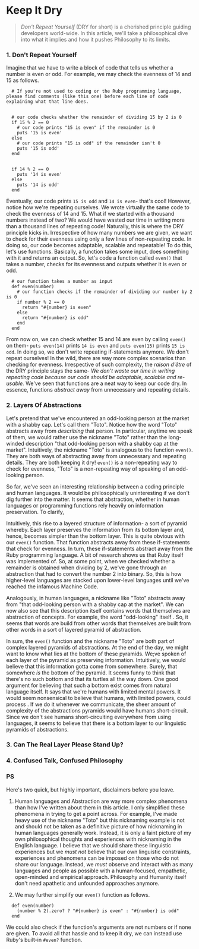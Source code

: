 
# Keep It Dry

> *Don't Repeat Yourself* (DRY for short) is a cherished principle guiding developers world-wide. In this article, we'll take a philosophical dive into what it implies and how it pushes Philosophy to its limits.

### 1. Don't Repeat Yourself

  Imagine that we have to write a block of code that tells us whether a number is even or odd. For example, we may check the evenness of 14 and 15 as follows.


```
  # If you're not used to coding or the Ruby programming language, please find comments (like this one) before each line of code explaining what that line does.


  # our code checks whether the remainder of dividing 15 by 2 is 0
  if 15 % 2 == 0
    # our code prints "15 is even" if the remainder is 0
    puts '15 is even'
  else
    # our code prints "15 is odd" if the remainder isn't 0
    puts '15 is odd'
  end


  if 14 % 2 == 0
    puts '14 is even'
  else
    puts '14 is odd'
  end
```


  Eventually, our code prints `15 is odd` and `14 is even`- that's cool! However, notice how we're repeating ourselves. We wrote virtually the same code to check the evenness of 14 and 15. What if we started with a thousand numbers instead of two? We would have wasted our time in writing more than a thousand lines of repeating code! Naturally, this is where the DRY principle kicks in. Irrespective of how many numbers we are given, we want to check for their evenness using only a few lines of non-repeating code. In doing so, our code becomes adaptable, scalable and repeatable! To do this, let's use functions. Basically, a function takes some input, does something with it and returns an output. So, let's code a function called `even()` that takes a number, checks for its evenness and outputs whether it is even or odd.


```
  # our function takes a number as input
  def even(number)
    # our function checks if the remainder of dividing our number by 2 is 0
    if number % 2 == 0
      return "#{number} is even"
    else
      return "#{number} is odd"
    end
  end
```

  From now on, we can check whether 15 and 14 are even by calling `even()` on them- `puts even(14)` prints `14 is even` and `puts even(15)` prints `15 is odd`. In doing so, we don't write repeating if-statements anymore. We don't repeat ourselves! In the wild, there are way more complex scenarios than checking for evenness. Irrespective of such complexity, the *raison d'être* of the DRY principle stays the same- *We don't waste our time in writing repeating code because our code should be adaptable, scalable and re-usable.* We've seen that functions are a neat way to keep our code dry. In essence, functions *abstract away* from unnecessary and repeating details.


### 2. Layers Of Abstractions

  Let's pretend that we've encountered an odd-looking person at the market with a shabby cap. Let's call them "Toto". Notice how the word "Toto" abstracts away from *describing* that person. In particular, anytime we speak of them, we would rather use the nickname "Toto" rather than the long-winded description "that odd-looking person with a shabby cap at the market". Intuitively, the nickname "Toto" is analogous to the function `even()`. They are both ways of abstracting away from unnecessary and repeating details. They are both keeping it dry! `even()` is a non-repeating way to check for evenness, "Toto" is a non-repeating way of speaking of an odd-looking person.

  So far, we've seen an interesting relationship between a coding principle and human languages. It would be philosophically uninteresting if we don't dig further into the matter. It seems that abstraction, whether in human languages or programming functions rely heavily on information preservation. To clarify,


  Intuitively, this rise to a layered structure of information- a sort of pyramid whereby. Each layer preserves the information from its bottom layer and, hence, becomes simpler than the bottom layer. This is quite obvious with our `even()` function. That function abstracts away from these if-statements that check for evenness. In turn, these if-statements abstract away from the Ruby programming language. A bit of research shows us that Ruby itself was implemented of. So, at some point, when we checked whether a remainder is obtained when dividing by 2, we've gone through an abstraction that had to convert the number 2 into binary. So, this is how higher-level languages are stacked upon lower-level languages until we've reached the infamous Machine Code.

  Analogously, in human languages, a nickname like "Toto" abstracts away from "that odd-looking person with a shabby cap at the market". We can now also see that this description itself contains words that themselves are abstraction of concepts. For example, the word "odd-looking" itself . So, it seems that words are build from other words that themselves are built from other words in a sort of layered pyramid of abstraction.

  In sum, the `even()` function and the nickname "Toto" are both part of complex layered pyramids of abstractions. At the end of the day, we might want to know what lies at the bottom of these pyramids. We;ve spoken of each layer of the pyramid as preserving information. Intuitively, we would believe that this information gotta come from somewhere. Surely, that somewhere *is* the bottom of the pyramid. It seems funny to think that there's no such bottom and that its turtles all the way down. One good argument for believing that such a bottom exist comes from natural language itself. It says that we're humans with limited mental powers. It would seem nonsensical to believe that humans, with limited powers, could process . If we do it whenever we communicate, the sheer amount of complexity of the abstractions pyramids would have humans short-circuit. Since we don't see humans short-circuiting everywhere from using languages, it seems to believe that there is a bottom layer to our linguistic pyramids of abstractions.

### 3. Can The Real Layer Please Stand Up?

### 4. Confused Talk, Confused Philosophy


### PS

  Here's two quick, but highly important, disclaimers before you leave.


  1. Human languages and Abstraction are way more complex phenomena than how I've written about them in this article. I only simplified these phenomena in trying to get a point across. For example, I've made heavy use of the nickname "Toto" but this nicknaming example is not and should not be taken as a definitive picture of how nicknaming in human languages generally work. Instead, it is only a faint picture of my own philosophical thoughts and experiences with nicknaming in the English language. I believe that we should share these linguistic experiences but we *must not* believe that our own linguistic constraints, experiences and phenomena can be imposed on those who do not share our language. Instead, we *must* observe and interact with as many languages and people as possible with a human-focused, empathetic, open-minded and empirical approach. Philosophy and Humanity itself don't need apathetic and unfounded approaches anymore.


  2. We may further simplify our `even()` function as follows.
  ```
    def even(number)
      (number % 2).zero? ? "#{number} is even" : "#{number} is odd"
    end
  ```
  We could also check if the function's arguments are not numbers or if none are given. To avoid all that hassle and to keep it dry, we can instead use Ruby's built-in `#even?` function.
